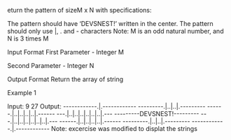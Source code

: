 eturn the pattern of sizeM x N with specifications:

The pattern should have ‘DEVSNEST!’ written in the center.
The pattern should only use |, . and - characters
Note: M is an odd natural number, and N is 3 times M

Input Format
First Parameter - Integer M

Second Parameter - Integer N

Output Format
Return the array of string

Example 1

Input: 
    9
    27
Output:
    ------------.|.------------
    ---------.|..|..|.---------
    ------.|..|..|..|..|.------
    ---.|..|..|..|..|..|..|.---
    ---------DEVSNEST!---------
    ---.|..|..|..|..|..|..|.---
    ------.|..|..|..|..|.------
    ---------.|..|..|.---------
    ------------.|.------------
Note: excercise was modified to displat the strings
